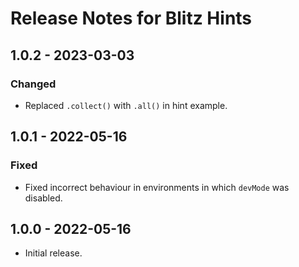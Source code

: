 # Release Notes for Blitz Hints

## 1.0.2 - 2023-03-03
### Changed
- Replaced `.collect()` with `.all()` in hint example.

## 1.0.1 - 2022-05-16
### Fixed
- Fixed incorrect behaviour in environments in which `devMode` was disabled.

## 1.0.0 - 2022-05-16
- Initial release.
